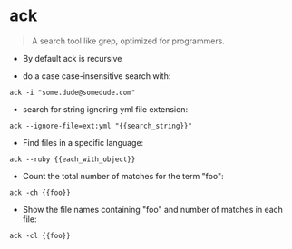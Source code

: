 # ack

> A search tool like grep, optimized for programmers.

* By default ack is recursive


- do a case case-insensitive search with: 

`ack -i "some.dude@somedude.com" `

- search for string ignoring yml file extension:

`ack --ignore-file=ext:yml "{{search_string}}"`

- Find files in a specific language:

`ack --ruby {{each_with_object}}`

- Count the total number of matches for the term "foo":

`ack -ch {{foo}}`

- Show the file names containing "foo" and number of matches in each file:

`ack -cl {{foo}}`
